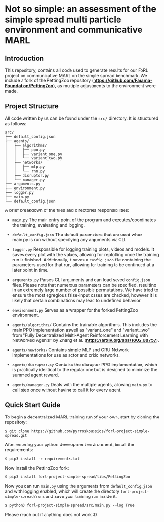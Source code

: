 # **Not so simple: an assessment of the simple spread multi particle environment and communicative MARL**

## Introduction

This repository, contains all code used to generate results for our FoRL project on communicative MARL on the simple spread benchmark. We include a fork of the PettingZoo repository (__https://github.com/Farama-Foundation/PettingZoo__), as multiple adjustments to the environment were made.

## Project Structure

All code written by us can be found under the `src/` directory. It is structured as follows:

```
src/
├── default_config.json
├── agents/
│   ├── algorithms/
│   │   ├── ppo.py
│   │   ├── variant_one.py
│   │   └── variant_two.py
│   ├── networks/
│   │   ├── mlp.py
│   │   └── rnn.py
│   ├── disruptor.py
│   └── manager.py
├── arguments.py
├── environment.py
├── logger.py
├── main.py
└── default_config.json
```


A brief breakdown of the files and directories responsibilities:

- `main.py`
    The main entry point of the program and executes/coordinates the training, evaluating and logging.


- `default_config.json`
    The default parameters that are used when main.py is run without specifying any arguments via CLI.


- `logger.py`
    Responsible for logging training plots, videos and models. It saves every plot with the values, allowing for replotting once the training run is finished. Additionally, it saves a `config.json` file containing the parameters used for that run, allowing for training to be continued at a later point in time.
    
- `arguments.py`
    Parses CLI arguments and can load saved `config.json` files. Please note that numerous parameters can be specified, resulting in an extremely large number of possible permutations. We have tried to ensure the most egregious false-input cases are checked, however it is likely that certain combinations may lead to undefined behavior.

- `environment.py`
    Serves as a wrapper for the forked PettingZoo environment.

- `agents/algorithms/`
    Contains the trainable algorithms. This includes the main PPO implementation aswell as \"variant_one\" and \"variant_two\" from \"Fully Decentralized Multi-Agent Reinforcement Learning with Networked Agents\" by Zhang et al. (__https://arxiv.org/abs/1802.08757__).

- `agents/newtorks/`
    Contains simple MLP and GRU Network implementations for use as actor and critic networks.

- `agents/disruptor.py`
    Contains the disruptor PPO implementation, which is practically identical to the regular one but is designed to minimize the summed agent reward.

- `agents/manager.py`
    Deals with the multiple agents, allowing `main.py` to call step once without having to call it for every agent.

## Quick Start Guide

To begin a decentralized MARL training run of your own, start by cloning the repository:
```console
$ git clone https://github.com/pyrroskoussios/forl-project-simple-spread.git
```
After entering your python development environment, install the requirements:
```console
$ pip3 install -r requirements.txt
```
Now install the PettingZoo fork:
```console
$ pip3 install forl-project-simple-spread/libs/PettingZoo
```
Now you can run `main.py` using the arguments from `default_config.json` and with logging enabled, which will create the directory `forl-project-simple-spread/runs` and save your training run inside it:
```console
$ python3 forl-project-simple-spread/src/main.py --log True
```


Please reach out if anything does not work :D


